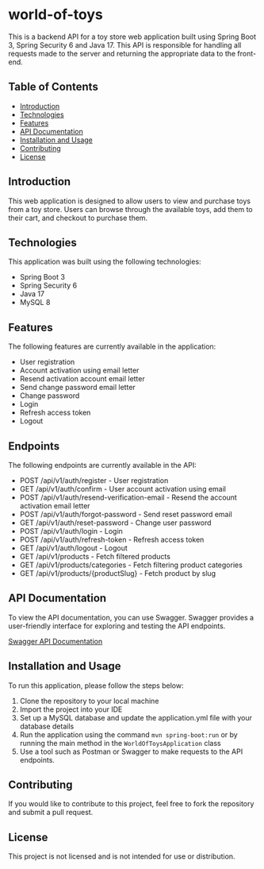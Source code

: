 # world-of-toys

This is a backend API for a toy store web application built using Spring Boot 3, Spring Security 6 and Java 17. This API is responsible for handling all requests made to the server and returning the appropriate data to the front-end.

## Table of Contents

- [Introduction](#introduction)
- [Technologies](#technologies)
- [Features](#features)
- [API Documentation](#api-documentation)
- [Installation and Usage](#installation-and-usage)
- [Contributing](#contributing)
- [License](#license)

## Introduction

This web application is designed to allow users to view and purchase toys from a toy store. Users can browse through the available toys, add them to their cart, and checkout to purchase them.

## Technologies

This application was built using the following technologies:

- Spring Boot 3
- Spring Security 6
- Java 17
- MySQL 8

## Features

The following features are currently available in the application:
- User registration 
- Account activation using email letter
- Resend activation account email letter
- Send change password email letter
- Change password 
- Login 
- Refresh access token
- Logout

## Endpoints
The following endpoints are currently available in the API:
- POST /api/v1/auth/register - User registration
- GET /api/v1/auth/confirm - User account activation using email
- POST /api/v1/auth/resend-verification-email - Resend the account activation email letter 
- POST /api/v1/auth/forgot-password - Send reset password email
- GET /api/v1/auth/reset-password - Change user password
- POST /api/v1/auth/login - Login
- POST /api/v1/auth/refresh-token - Refresh access token
- GET /api/v1/auth/logout - Logout
- GET /api/v1/products - Fetch filtered products
- GET /api/v1/products/categories - Fetch filtering product categories
- GET /api/v1/products/{productSlug} - Fetch product by slug

## API Documentation

To view the API documentation, you can use Swagger. Swagger provides a user-friendly interface for exploring and testing the API endpoints.

[Swagger API Documentation](http://localhost:8080/swagger-ui/index.html)

## Installation and Usage

To run this application, please follow the steps below:

1. Clone the repository to your local machine
2. Import the project into your IDE
3. Set up a MySQL database and update the application.yml file with your database details
4. Run the application using the command `mvn spring-boot:run` or by running the main method in the `WorldOfToysApplication` class
5.  Use a tool such as Postman or Swagger to make requests to the API endpoints.

## Contributing

If you would like to contribute to this project, feel free to fork the repository and submit a pull request.

## License

This project is not licensed and is not intended for use or distribution.